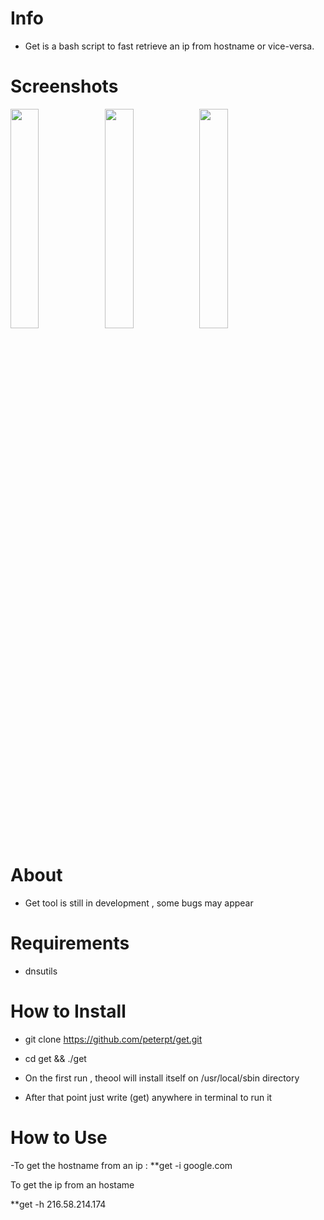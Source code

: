 # Info
- Get is a bash script to fast retrieve an ip from hostname or vice-versa.

# Screenshots
<img src="https://s1.postimg.org/3t7rshkdbz/get.jpg" width="30%"></img><img src="https://s1.postimg.org/8tulqv6zfj/image.jpg" width="30%"></img><img src="https://s1.postimg.org/4pbrsx86f3/image.jpg" width="30%"></img>

# About
- Get tool is still in development , some bugs may appear

# Requirements
- dnsutils

# How to Install
- git clone https://github.com/peterpt/get.git 
- cd get && ./get

- On the first run , theool will install itself on /usr/local/sbin directory
- After that point just write (get) anywhere in terminal to run it

# How to Use

-To get the hostname from an ip :
**get -i google.com

To get the ip from an hostame

**get -h 216.58.214.174
